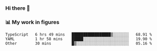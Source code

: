 ### Hi there 👋

### 📊 My work in figures

<!--START_SECTION:waka-->

```text
TypeScript   6 hrs 49 mins   █████████████████▒░░░░░░░   68.91 %
YAML         1 hr 58 mins    █████░░░░░░░░░░░░░░░░░░░░   19.90 %
Other        30 mins         █▒░░░░░░░░░░░░░░░░░░░░░░░   05.16 %
```

<!--END_SECTION:waka-->
